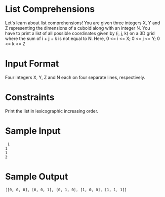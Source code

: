  # List Comprehensions

Let's learn about list comprehensions! You are given three integers X, Y and Z representing the dimensions of a cuboid along with an integer N. You have to print a list of all possible coordinates given by (i, j, k) on a 3D grid where the sum of i + j + k  is not equal to N. Here, 0 <= i <= X; 0 <= j <= Y; 0 <= k <= Z 

# Input Format
 Four integers X, Y, Z and N each on four separate lines, respectively.

# Constraints
 Print the list in lexicographic increasing order.

# Sample Input
` 1`</br>
 `1`</br>
 `1`</br>
 `2`

# Sample Output
` [[0, 0, 0], [0, 0, 1], [0, 1, 0], [1, 0, 0], [1, 1, 1]] ` 
